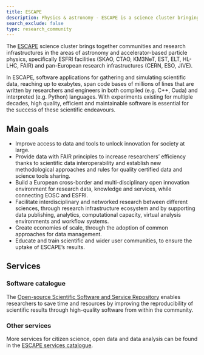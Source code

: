 ```yaml
---
title: ESCAPE
description: Physics & astronomy - ESCAPE is a science cluster bringing together communities & research infrastructure in the area of astronomy and particle physics
search_exclude: false
type: research_community
---
```


The [ESCAPE](https://projectescape.eu/) science cluster brings together communities and research infrastructures in the areas of astronomy and accelerator-based particle physics, specifically ESFRI facilities (SKAO, CTAO, KM3NeT, EST, ELT, HL-LHC, FAIR) and pan-European research infrastructures (CERN, ESO, JIVE). 

In ESCAPE, software applications for gathering and simulating scientific data, reaching up to exabytes, span code bases of millions of lines that are written by researchers and engineers in both compiled (e.g. C++, Cuda) and interpreted (e.g. Python) languages. With experiments existing for multiple decades, high quality, efficient and maintainable software is essential for the success of these scientific endeavours.

## Main goals

- Improve access to data and tools to unlock innovation for society at large.
- Provide data with FAIR principles to increase researchers’ efficiency thanks to scientific data interoperability and establish new methodological approaches and rules for quality certified data and science tools sharing.
- Build a European cross-border and multi-disciplinary open innovation environment for research data, knowledge and services, while connecting EOSC and ESFRI.
- Facilitate interdisciplinary and networked research between different sciences, through research infrastructure ecosystem and by supporting data publishing, analytics, computational capacity, virtual analysis environments and workflow systems.
- Create economies of scale, through the adoption of common approaches for data management.
- Educate and train scientific and wider user communities, to ensure the uptake of ESCAPE’s results.

## Services

### Software catalogue

The [Open-source Scientific Software and Service Repository](https://escape-ossr.gitlab.io/ossr-pages/) enables researchers to save time and resources by improving the reproducibility of scientific results through high-quality software from within the community.

### Other services

More services for citizen science, open data and data analysis can be found in the [ESCAPE services catalogue](https://projectescape.eu/services).
